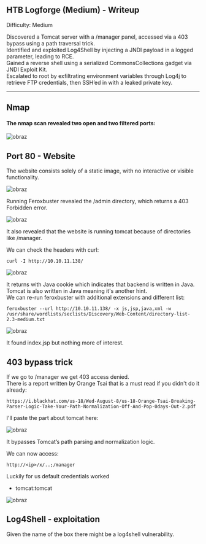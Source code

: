 ## HTB Logforge (Medium) - Writeup

Difficulty: Medium

Discovered a Tomcat server with a /manager panel, accessed via a 403 bypass using a path traversal trick.  
Identified and exploited Log4Shell by injecting a JNDI payload in a logged parameter, leading to RCE.  
Gained a reverse shell using a serialized CommonsCollections gadget via JNDI Exploit Kit.  
Escalated to root by exfiltrating environment variables through Log4j to retrieve FTP credentials, then SSH’ed in with a leaked private key.  

---

## Nmap 

#### The nmap scan revealed two open and two filtered ports:  

![obraz](https://github.com/user-attachments/assets/0ece98b9-cef6-4d45-a3a3-f90b4ee531e8)



## Port 80 - Website  

The website consists solely of a static image, with no interactive or visible functionality.  

![obraz](https://github.com/user-attachments/assets/d312d04b-86a8-4f03-8c27-6f5f9e1c7776)  

Running Feroxbuster revealed the /admin directory, which returns a 403 Forbidden error.  

![obraz](https://github.com/user-attachments/assets/5a2e7c4a-5b0f-4ec1-aaca-9911d45f078e)

It also revealed that the website is running tomcat because of directories like /manager.  

We can check the headers with curl:  
```
curl -I http://10.10.11.138/
```
![obraz](https://github.com/user-attachments/assets/fbdeb2ba-365e-4216-ab4a-7fc06120e697)

It returns with Java cookie which indicates that backend is written in Java.  
Tomcat is also written in Java meaning it's another hint.  
We can re-run feroxbuster with additional extensions and different list:  
```
feroxbuster --url http://10.10.11.138/ -x js,jsp,java,xml -w /usr/share/wordlists/seclists/Discovery/Web-Content/directory-list-2.3-medium.txt
```
![obraz](https://github.com/user-attachments/assets/6da9c81a-f398-4eac-be41-438626053592)

It found index.jsp but nothing more of interest.  



## 403 bypass trick

If we go to /manager we get 403 access denied.  
There is a report written by Orange Tsai that is a must read if you didn't do it already:  
```
https://i.blackhat.com/us-18/Wed-August-8/us-18-Orange-Tsai-Breaking-Parser-Logic-Take-Your-Path-Normalization-Off-And-Pop-0days-Out-2.pdf
```
I'll paste the part about tomcat here:  

![obraz](https://github.com/user-attachments/assets/815b0036-d80d-4262-814f-d6d2a8c43d4c)

It bypasses Tomcat’s path parsing and normalization logic.  

We can now access:  
```
http://<ip>/x/..;/manager
```
Luckily for us default credentials worked
+  tomcat:tomcat

![obraz](https://github.com/user-attachments/assets/a3030bff-0336-4526-89c6-a23499c5101e)



## Log4Shell - exploitation  

Given the name of the box there might be a log4shell vulnerability.  
















































